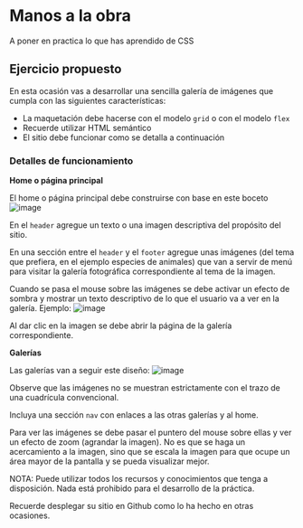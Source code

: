 # Manos a la obra

A poner en practica lo que has aprendido de CSS

## Ejercicio propuesto

En esta ocasión vas a desarrollar una sencilla galería de imágenes que cumpla con las siguientes características:
<ul>
  <li>La maquetación debe hacerse con el modelo <code>grid</code> o con el modelo <code>flex</code></li>
  <li>Recuerde utilizar HTML semántico</li>
  <li>El sitio debe funcionar como se detalla a continuación</li>
</ul>

### Detalles de funcionamiento

<b>Home o página principal</b>

El home o página principal debe construirse con base en este boceto
![image](https://github.com/camilocorreaUdeA/Programacion_Web_2023_2/assets/42076547/828b7037-fc2a-4c06-a0b8-a4cc121994b5)

En el <code>header</code> agregue un texto o una imagen descriptiva del propósito del sitio.

En una sección entre el <code>header</code> y el <code>footer</code> agregue unas imágenes (del tema que prefiera, en el ejemplo especies de animales) que van a servir de menú para visitar la galería fotográfica correspondiente al tema de la imagen.

Cuando se pasa el mouse sobre las imágenes se debe activar un efecto de sombra y mostrar un texto descriptivo de lo que el usuario va a ver en la galería. Ejemplo:
![image](https://github.com/camilocorreaUdeA/Programacion_Web_2023_2/assets/42076547/30db0232-a215-4c16-a139-91e04e261ed6)

Al dar clic en la imagen se debe abrir la página de la galería correspondiente.

<b>Galerías</b>

Las galerías van a seguir este diseño:
![image](https://github.com/camilocorreaUdeA/Programacion_Web_2023_2/assets/42076547/3bb44793-c34e-4cda-8c3b-ce46c7fc5593)

Observe que las imágenes no se muestran estrictamente con el trazo de una cuadrícula convencional.

Incluya una sección <code>nav</code> con enlaces a las otras galerías y al home.

Para ver las imágenes se debe pasar el puntero del mouse sobre ellas y ver un efecto de zoom (agrandar la imagen). No es que se haga un acercamiento a la imagen, sino que se escala la imagen para que ocupe un área mayor de la pantalla y se pueda visualizar mejor.

NOTA: Puede utilizar todos los recursos y conocimientos que tenga a disposición. Nada está prohibido para el desarrollo de la práctica.

Recuerde desplegar su sitio en Github como lo ha hecho en otras ocasiones.




